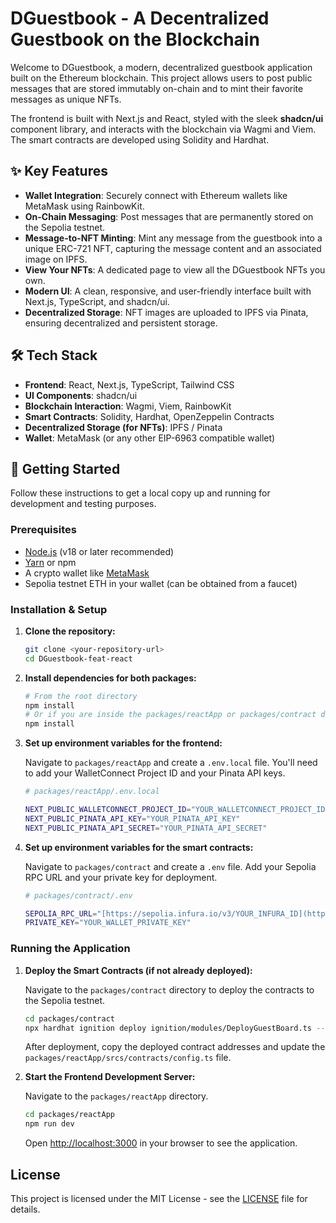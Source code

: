 # DGuestbook - A Decentralized Guestbook on the Blockchain

Welcome to DGuestbook, a modern, decentralized guestbook application built on the Ethereum blockchain. This project allows users to post public messages that are stored immutably on-chain and to mint their favorite messages as unique NFTs.

The frontend is built with Next.js and React, styled with the sleek **shadcn/ui** component library, and interacts with the blockchain via Wagmi and Viem. The smart contracts are developed using Solidity and Hardhat.

## ✨ Key Features

- **Wallet Integration**: Securely connect with Ethereum wallets like MetaMask using RainbowKit.
- **On-Chain Messaging**: Post messages that are permanently stored on the Sepolia testnet.
- **Message-to-NFT Minting**: Mint any message from the guestbook into a unique ERC-721 NFT, capturing the message content and an associated image on IPFS.
- **View Your NFTs**: A dedicated page to view all the DGuestbook NFTs you own.
- **Modern UI**: A clean, responsive, and user-friendly interface built with Next.js, TypeScript, and shadcn/ui.
- **Decentralized Storage**: NFT images are uploaded to IPFS via Pinata, ensuring decentralized and persistent storage.

## 🛠️ Tech Stack

- **Frontend**: React, Next.js, TypeScript, Tailwind CSS
- **UI Components**: shadcn/ui
- **Blockchain Interaction**: Wagmi, Viem, RainbowKit
- **Smart Contracts**: Solidity, Hardhat, OpenZeppelin Contracts
- **Decentralized Storage (for NFTs)**: IPFS / Pinata
- **Wallet**: MetaMask (or any other EIP-6963 compatible wallet)

## 🚀 Getting Started

Follow these instructions to get a local copy up and running for development and testing purposes.

### Prerequisites

- [Node.js](https://nodejs.org/) (v18 or later recommended)
- [Yarn](https://yarnpkg.com/) or npm
- A crypto wallet like [MetaMask](https://metamask.io/)
- Sepolia testnet ETH in your wallet (can be obtained from a faucet)

### Installation & Setup

1.  **Clone the repository:**
    ```bash
    git clone <your-repository-url>
    cd DGuestbook-feat-react
    ```

2.  **Install dependencies for both packages:**
    ```bash
    # From the root directory
    npm install
    # Or if you are inside the packages/reactApp or packages/contract directory
    npm install
    ```

3.  **Set up environment variables for the frontend:**

    Navigate to `packages/reactApp` and create a `.env.local` file. You'll need to add your WalletConnect Project ID and your Pinata API keys.

    ```bash
    # packages/reactApp/.env.local

    NEXT_PUBLIC_WALLETCONNECT_PROJECT_ID="YOUR_WALLETCONNECT_PROJECT_ID"
    NEXT_PUBLIC_PINATA_API_KEY="YOUR_PINATA_API_KEY"
    NEXT_PUBLIC_PINATA_API_SECRET="YOUR_PINATA_API_SECRET"
    ```

4.  **Set up environment variables for the smart contracts:**

    Navigate to `packages/contract` and create a `.env` file. Add your Sepolia RPC URL and your private key for deployment.

    ```bash
    # packages/contract/.env

    SEPOLIA_RPC_URL="[https://sepolia.infura.io/v3/YOUR_INFURA_ID](https://sepolia.infura.io/v3/YOUR_INFURA_ID)"
    PRIVATE_KEY="YOUR_WALLET_PRIVATE_KEY"
    ```

### Running the Application

1.  **Deploy the Smart Contracts (if not already deployed):**

    Navigate to the `packages/contract` directory to deploy the contracts to the Sepolia testnet.

    ```bash
    cd packages/contract
    npx hardhat ignition deploy ignition/modules/DeployGuestBoard.ts --network sepolia
    ```
    After deployment, copy the deployed contract addresses and update the `packages/reactApp/srcs/contracts/config.ts` file.

2.  **Start the Frontend Development Server:**

    Navigate to the `packages/reactApp` directory.

    ```bash
    cd packages/reactApp
    npm run dev
    ```

    Open [http://localhost:3000](http://localhost:3000) in your browser to see the application.

## License

This project is licensed under the MIT License - see the [LICENSE](LICENSE) file for details.